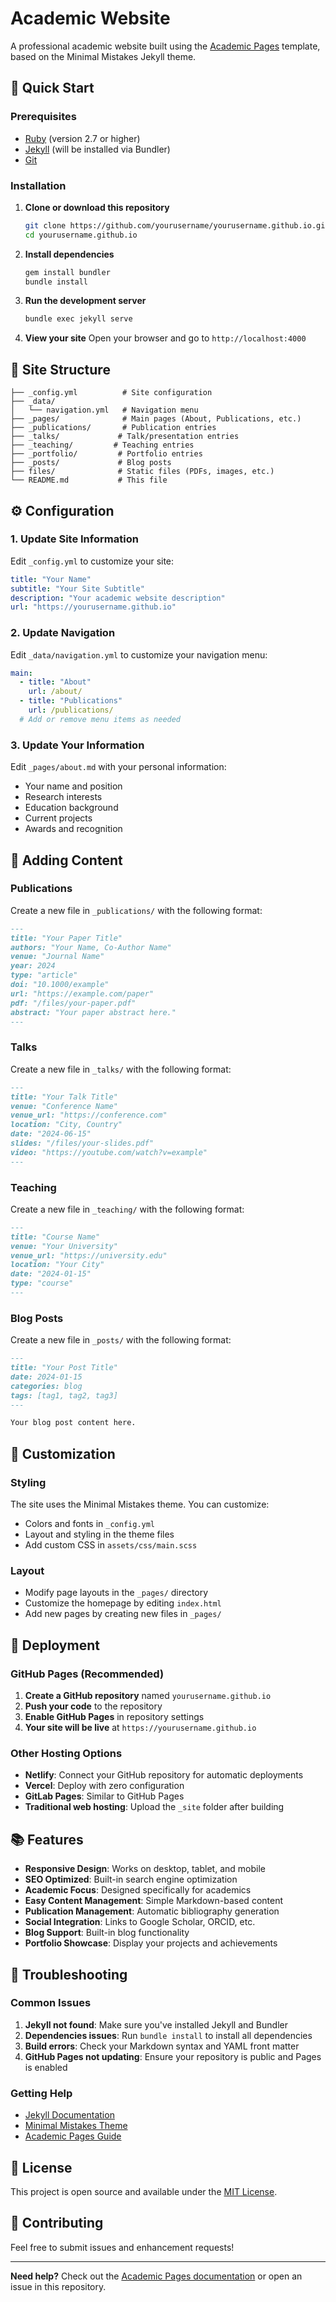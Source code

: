 # Academic Website

A professional academic website built using the [Academic Pages](https://academicpages.github.io/) template, based on the Minimal Mistakes Jekyll theme.

## 🚀 Quick Start

### Prerequisites

- [Ruby](https://www.ruby-lang.org/en/downloads/) (version 2.7 or higher)
- [Jekyll](https://jekyllrb.com/) (will be installed via Bundler)
- [Git](https://git-scm.com/)

### Installation

1. **Clone or download this repository**
   ```bash
   git clone https://github.com/yourusername/yourusername.github.io.git
   cd yourusername.github.io
   ```

2. **Install dependencies**
   ```bash
   gem install bundler
   bundle install
   ```

3. **Run the development server**
   ```bash
   bundle exec jekyll serve
   ```

4. **View your site**
   Open your browser and go to `http://localhost:4000`

## 📁 Site Structure

```
├── _config.yml          # Site configuration
├── _data/
│   └── navigation.yml   # Navigation menu
├── _pages/              # Main pages (About, Publications, etc.)
├── _publications/       # Publication entries
├── _talks/             # Talk/presentation entries
├── _teaching/         # Teaching entries
├── _portfolio/         # Portfolio entries
├── _posts/             # Blog posts
├── files/              # Static files (PDFs, images, etc.)
└── README.md           # This file
```

## ⚙️ Configuration

### 1. Update Site Information

Edit `_config.yml` to customize your site:

```yaml
title: "Your Name"
subtitle: "Your Site Subtitle"
description: "Your academic website description"
url: "https://yourusername.github.io"
```

### 2. Update Navigation

Edit `_data/navigation.yml` to customize your navigation menu:

```yaml
main:
  - title: "About"
    url: /about/
  - title: "Publications"
    url: /publications/
  # Add or remove menu items as needed
```

### 3. Update Your Information

Edit `_pages/about.md` with your personal information:

- Your name and position
- Research interests
- Education background
- Current projects
- Awards and recognition

## 📝 Adding Content

### Publications

Create a new file in `_publications/` with the following format:

```markdown
---
title: "Your Paper Title"
authors: "Your Name, Co-Author Name"
venue: "Journal Name"
year: 2024
type: "article"
doi: "10.1000/example"
url: "https://example.com/paper"
pdf: "/files/your-paper.pdf"
abstract: "Your paper abstract here."
---
```

### Talks

Create a new file in `_talks/` with the following format:

```markdown
---
title: "Your Talk Title"
venue: "Conference Name"
venue_url: "https://conference.com"
location: "City, Country"
date: "2024-06-15"
slides: "/files/your-slides.pdf"
video: "https://youtube.com/watch?v=example"
---
```

### Teaching

Create a new file in `_teaching/` with the following format:

```markdown
---
title: "Course Name"
venue: "Your University"
venue_url: "https://university.edu"
location: "Your City"
date: "2024-01-15"
type: "course"
---
```

### Blog Posts

Create a new file in `_posts/` with the following format:

```markdown
---
title: "Your Post Title"
date: 2024-01-15
categories: blog
tags: [tag1, tag2, tag3]
---

Your blog post content here.
```

## 🎨 Customization

### Styling

The site uses the Minimal Mistakes theme. You can customize:

- Colors and fonts in `_config.yml`
- Layout and styling in the theme files
- Add custom CSS in `assets/css/main.scss`

### Layout

- Modify page layouts in the `_pages/` directory
- Customize the homepage by editing `index.html`
- Add new pages by creating new files in `_pages/`

## 🚀 Deployment

### GitHub Pages (Recommended)

1. **Create a GitHub repository** named `yourusername.github.io`
2. **Push your code** to the repository
3. **Enable GitHub Pages** in repository settings
4. **Your site will be live** at `https://yourusername.github.io`

### Other Hosting Options

- **Netlify**: Connect your GitHub repository for automatic deployments
- **Vercel**: Deploy with zero configuration
- **GitLab Pages**: Similar to GitHub Pages
- **Traditional web hosting**: Upload the `_site` folder after building

## 📚 Features

- **Responsive Design**: Works on desktop, tablet, and mobile
- **SEO Optimized**: Built-in search engine optimization
- **Academic Focus**: Designed specifically for academics
- **Easy Content Management**: Simple Markdown-based content
- **Publication Management**: Automatic bibliography generation
- **Social Integration**: Links to Google Scholar, ORCID, etc.
- **Blog Support**: Built-in blog functionality
- **Portfolio Showcase**: Display your projects and achievements

## 🔧 Troubleshooting

### Common Issues

1. **Jekyll not found**: Make sure you've installed Jekyll and Bundler
2. **Dependencies issues**: Run `bundle install` to install all dependencies
3. **Build errors**: Check your Markdown syntax and YAML front matter
4. **GitHub Pages not updating**: Ensure your repository is public and Pages is enabled

### Getting Help

- [Jekyll Documentation](https://jekyllrb.com/docs/)
- [Minimal Mistakes Theme](https://mmistakes.github.io/minimal-mistakes/)
- [Academic Pages Guide](https://academicpages.github.io/)

## 📄 License

This project is open source and available under the [MIT License](LICENSE).

## 🤝 Contributing

Feel free to submit issues and enhancement requests!

---

**Need help?** Check out the [Academic Pages documentation](https://academicpages.github.io/) or open an issue in this repository.
